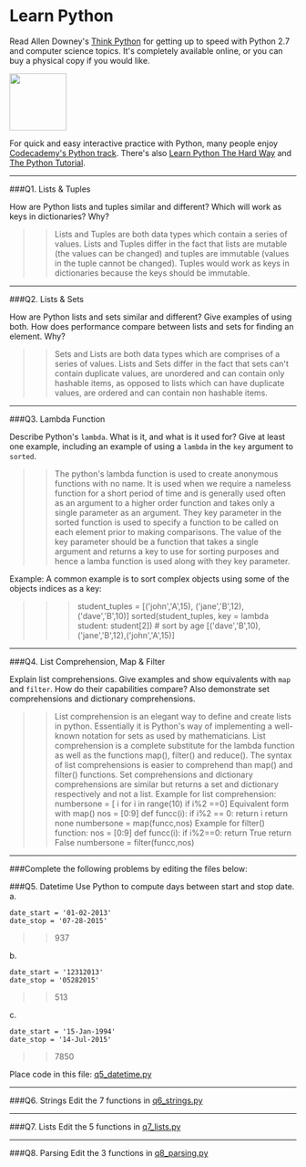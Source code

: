 # Learn Python

Read Allen Downey's [Think Python](http://www.greenteapress.com/thinkpython/) for getting up to speed with Python 2.7 and computer science topics. It's completely available online, or you can buy a physical copy if you would like.

<a href="http://www.greenteapress.com/thinkpython/"><img src="img/think_python.png" style="width: 100px;" target="_blank"></a>

For quick and easy interactive practice with Python, many people enjoy [Codecademy's Python track](http://www.codecademy.com/en/tracks/python). There's also [Learn Python The Hard Way](http://learnpythonthehardway.org/book/) and [The Python Tutorial](https://docs.python.org/2/tutorial/).

---

###Q1. Lists &amp; Tuples

How are Python lists and tuples similar and different? Which will work as keys in dictionaries? Why?

>> Lists and Tuples are both data types which contain a series of values. Lists and Tuples differ in the fact that lists are mutable (the values can be changed) and tuples are immutable (values in the tuple cannot be changed). Tuples would work as keys in dictionaries because the keys should be immutable.

---

###Q2. Lists &amp; Sets

How are Python lists and sets similar and different? Give examples of using both. How does performance compare between lists and sets for finding an element. Why?


>> Sets and Lists are both data types which are comprises of a series of values. Lists and Sets differ in the fact that sets can't contain duplicate values, are unordered and can contain only hashable items, as opposed to lists which can have duplicate values, are ordered and can contain non hashable items.
---

###Q3. Lambda Function

Describe Python's `lambda`. What is it, and what is it used for? Give at least one example, including an example of using a `lambda` in the `key` argument to `sorted`.

>> The python's lambda function is used to create anonymous functions with no name. It is used when we require a nameless function for a short period of time and is generally used often as an argument to a higher order function and takes only a single parameter as an argument. They key parameter in the sorted function is used to specify a function to be called on each element prior to making comparisons. The value of the  key parameter should be a function that takes a single argument and returns a key to use for sorting purposes and hence a lamba function is used along with they key parameter.

Example: A common example is to sort complex objects using some of the objects indices as a key:
  >>> student_tuples = [('john','A',15), ('jane','B',12), ('dave','B',10)]
  >>> sorted(student_tuples, key = lambda student: student[2])  # sort by age
  [('dave','B',10),('jane','B',12),('john','A',15)]
  

---

###Q4. List Comprehension, Map &amp; Filter

Explain list comprehensions. Give examples and show equivalents with `map` and `filter`. How do their capabilities compare? Also demonstrate set comprehensions and dictionary comprehensions.

>> List comprehension is an elegant way to define and create lists in python. Essentially it is Python's way of implementing a well-known notation for sets as used by mathematicians. List comprehension is a complete substitute for the lambda function as well as the functions map(), filter() and reduce(). The syntax of list comprehensions is easier to comprehend than map() and filter() functions. Set comprehensions and dictionary comprehensions are similar but returns a set and dictionary respectively and not a list.
Example for list comprehension:
numbersone = [ i for i in range(10) if i%2 ==0]
Equivalent form with map()
nos = [0:9]
def funcc(i):
    if i%2 == 0:
         return i 
    return none
numbersone = map(funcc,nos)
Example for filter() function:
nos = [0:9]
def funcc(i):
    if i%2==0:
        return True
    return False
numbersone = filter(funcc,nos)




---

###Complete the following problems by editing the files below:

###Q5. Datetime
Use Python to compute days between start and stop date.   
a.  

```
date_start = '01-02-2013'    
date_stop = '07-28-2015'
```

>> 937

b.  
```
date_start = '12312013'  
date_stop = '05282015'  
```

>> 513

c.  
```
date_start = '15-Jan-1994'      
date_stop = '14-Jul-2015'  
```

>> 7850

Place code in this file: [q5_datetime.py](python/q5_datetime.py)

---

###Q6. Strings
Edit the 7 functions in [q6_strings.py](python/q6_strings.py)

---

###Q7. Lists
Edit the 5 functions in [q7_lists.py](python/q7_lists.py)

---

###Q8. Parsing
Edit the 3 functions in [q8_parsing.py](python/q8_parsing.py)





